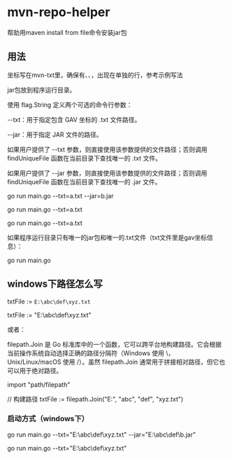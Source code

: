 # mvn-repo-helper
帮助用maven install from file命令安装jar包

## 用法
坐标写在mvn-txt里，确保有<groupId>、<artifactId>、<version>，出现在单独的行，参考示例写法

jar包放到程序运行目录。

使用 flag.String 定义两个可选的命令行参数：

--txt：用于指定包含 GAV 坐标的 .txt 文件路径。

--jar：用于指定 JAR 文件的路径。

如果用户提供了 --txt 参数，则直接使用该参数提供的文件路径；否则调用 findUniqueFile 函数在当前目录下查找唯一的 .txt 文件。

如果用户提供了 --jar 参数，则直接使用该参数提供的文件路径；否则调用 findUniqueFile 函数在当前目录下查找唯一的 .jar 文件。

go run main.go --txt=a.txt --jar=b.jar

go run main.go --txt=a.txt

go run main.go --txt=a.txt

如果程序运行目录只有唯一的jar包和唯一的.txt文件（txt文件里是gav坐标信息）：

go run main.go

## windows下路径怎么写
txtFile := `E:\abc\def\xyz.txt`

txtFile := "E:\\abc\\def\\xyz.txt"

或者：

filepath.Join 是 Go 标准库中的一个函数，它可以跨平台地构建路径。它会根据当前操作系统自动选择正确的路径分隔符（Windows 使用 \，Unix/Linux/macOS 使用 /）。虽然 filepath.Join 通常用于拼接相对路径，但它也可以用于绝对路径。

import "path/filepath"

// 构建路径
txtFile := filepath.Join("E:", "abc", "def", "xyz.txt")

### 启动方式（windows下）
go run main.go --txt="E:\abc\def\xyz.txt" --jar="E:\abc\def\b.jar"

go run main.go --txt="E:\abc\def\xyz.txt"


